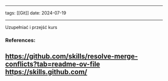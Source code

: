 
--- 
tags: [[Git]]
date: 2024-07-19

---

Uzupełniać i przejść kurs


### References:

https://github.com/skills/resolve-merge-conflicts?tab=readme-ov-file
https://skills.github.com/
---



